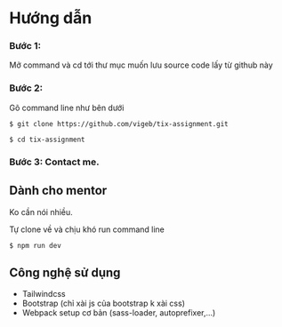# Hướng dẫn

### Bước 1:

Mở command và cd tới thư mục muốn lưu source code lấy từ github này

### Bước 2:

Gõ command line như bên dưới

```
$ git clone https://github.com/vigeb/tix-assignment.git
```

```
$ cd tix-assignment
```

### Bước 3: Contact me.

## Dành cho mentor

Ko cần nói nhiều.

Tự clone về và chịu khó run command line

```
$ npm run dev
```

## Công nghệ sử dụng

- Tailwindcss
- Bootstrap (chỉ xài js của bootstrap k xài css)
- Webpack setup cơ bản (sass-loader, autoprefixer,...)
